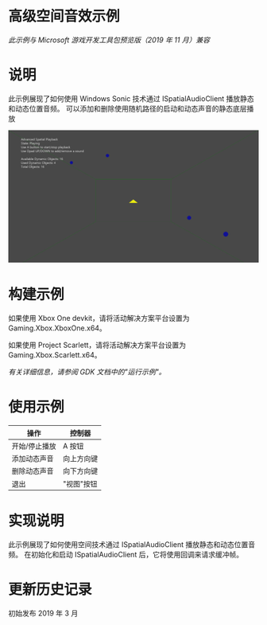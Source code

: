 # 高级空间音效示例

*此示例与 Microsoft 游戏开发工具包预览版（2019 年 11 月）兼容*

# 说明

此示例展现了如何使用 Windows Sonic 技术通过 ISpatialAudioClient
播放静态和动态位置音频。
可以添加和删除使用随机路径的启动和动态声音的静态底层播放

![](./media/image1.png)

# 构建示例

如果使用 Xbox One devkit，请将活动解决方案平台设置为
Gaming.Xbox.XboxOne.x64。

如果使用 Project Scarlett，请将活动解决方案平台设置为
Gaming.Xbox.Scarlett.x64。

*有关详细信息，请参阅 GDK 文档中的"*运行示例*"。*

# 使用示例

| 操作                                                 |  控制器        |
|------------------------------------------------------|---------------|
| 开始/停止播放                                        |  A 按钮        |
| 添加动态声音                                         |  向上方向键    |
| 删除动态声音                                         |  向下方向键    |
| 退出                                                 |  "视图"按钮    |

# 实现说明

此示例展现了如何使用空间技术通过 ISpatialAudioClient
播放静态和动态位置音频。 在初始化和启动 ISpatialAudioClient
后，它将使用回调来请求缓冲帧。

# 更新历史记录

初始发布 2019 年 3 月
